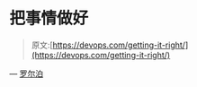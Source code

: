 # 把事情做好

> 原文:[https://devops.com/getting-it-right/](https://devops.com/getting-it-right/)

— [罗尔泊](https://devops.com/author/breselman/)